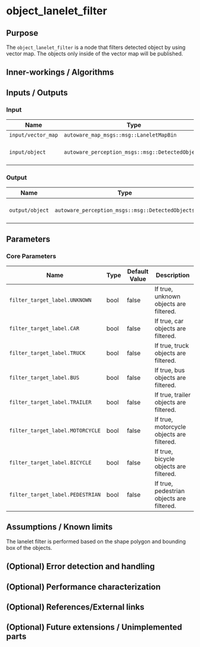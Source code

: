 # object_lanelet_filter

## Purpose

The `object_lanelet_filter` is a node that filters detected object by using vector map.
The objects only inside of the vector map will be published.

## Inner-workings / Algorithms

## Inputs / Outputs

### Input

| Name               | Type                                                  | Description            |
| ------------------ | ----------------------------------------------------- | ---------------------- |
| `input/vector_map` | `autoware_map_msgs::msg::LaneletMapBin`               | vector map             |
| `input/object`     | `autoware_perception_msgs::msg::DetectedObjects` | input detected objects |

### Output

| Name            | Type                                                  | Description               |
| --------------- | ----------------------------------------------------- | ------------------------- |
| `output/object` | `autoware_perception_msgs::msg::DetectedObjects` | filtered detected objects |

## Parameters

### Core Parameters

| Name                             | Type | Default Value | Description                               |
| -------------------------------- | ---- | ------------- | ----------------------------------------- |
| `filter_target_label.UNKNOWN`    | bool | false         | If true, unknown objects are filtered.    |
| `filter_target_label.CAR`        | bool | false         | If true, car objects are filtered.        |
| `filter_target_label.TRUCK`      | bool | false         | If true, truck objects are filtered.      |
| `filter_target_label.BUS`        | bool | false         | If true, bus objects are filtered.        |
| `filter_target_label.TRAILER`    | bool | false         | If true, trailer objects are filtered.    |
| `filter_target_label.MOTORCYCLE` | bool | false         | If true, motorcycle objects are filtered. |
| `filter_target_label.BICYCLE`    | bool | false         | If true, bicycle objects are filtered.    |
| `filter_target_label.PEDESTRIAN` | bool | false         | If true, pedestrian objects are filtered. |

## Assumptions / Known limits

The lanelet filter is performed based on the shape polygon and bounding box of the objects.

## (Optional) Error detection and handling

## (Optional) Performance characterization

## (Optional) References/External links

## (Optional) Future extensions / Unimplemented parts
